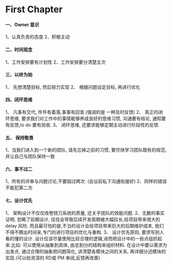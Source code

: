 # First Chapter



#### 一、Owner 意识

1、认真负责的态度
2、积极主动

#### 二、时间观念

1、工作安排要有计划性
2、工作安排要分清楚主次

#### 三、以终为始

1、 先想清楚目标, 然后努力实现
2、 根据问题设定目标, 再进行优化


#### 四、闭环思维
1、 凡事有交代, 件件有着落,事事有回音.(强调的是 一种及时反馈)
2、 真正的闭环思维, 要求我们对工作中的事情能够养成良好的思维习惯, 沟通要有结论, 通知要有反馈,to do 要有验收.
3、 闭环思维, 还要求能够定期主动进行阶段性的反馈.

#### 五、 保持敬畏
1、当我们进入到一个新的团队, 请先忘掉之前的习惯, 要尽快学习团队既有的规范,并让自己与团队保持一致




#### 六、事不过二
1、所有的评审与问题讨论,不要超过两次. (会议前私下沟通衔接好)
2、同样的错误不能犯第二次




#### 七、设计优先
1、 架构设计不仅仅改卷铣刀系统的质量, 还关乎团队的效能问题.
2、无数的事实证明, 忽略了前期设计, 往往会导致后续开发周期被大幅拉长,给项目带来很大的delay 风险. 而且最可怕的是,不当的设计会给项目带来巨大的后期维护成本, 我们不得不腾出时间来,专门的进行项目的优化与重构.
3、 设计优先原则, 要求写别人看的懂的设计.
设计应该尽量使用比较合理的逻辑,进而把设计中的一些点组织起来.比如: 可以使用从抽象到具体, 由总到分的结构来组织材料. 在设计中要以需求为出发点, 通过合理的抽象把问题简化, 讲清楚各模块之间的关系, 再详细分述模块的实现.(可以给资深的 RD或 PM 审阅,反馈再改善)
